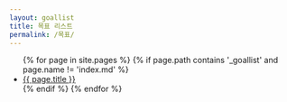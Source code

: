 ```yaml
---
layout: goallist
title: 목표 리스트
permalink: /목표/
---
```


<ul>
  {% for page in site.pages %}
    {% if page.path contains '_goallist' and page.name != 'index.md' %}
      <li><a href="{{ page.url }}">{{ page.title }}</a></li>
    {% endif %}
  {% endfor %}
</ul>

